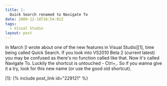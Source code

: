 ```yaml
---
title: |-
  Quick Search renamed to Navigate To
date: 2009-12-18T16:54:01Z
tags:
  - Visual Studio
layout: post
---
```

In March [I wrote about one of the new features in Visual Studio][1], time being called Quick Search. If you look into VS2010 Beta 2 (current latest) you may be confused as there's no function called like that. Now it's called Navigate To. Luckily the shortcut is untouched - Ctrl+,. So if you wanna give it a try, look for this new name (or use the good old shortcut).

[1]: {% include post_link id="229121" %}